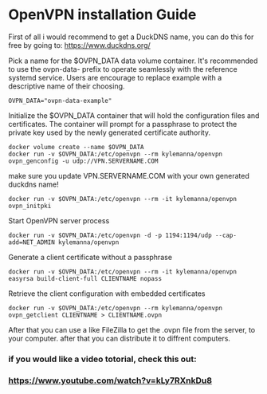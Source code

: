 # OpenVPN installation Guide

First of all i would recommend to get a DuckDNS name, you can do this for free by going to:
https://www.duckdns.org/

Pick a name for the $OVPN_DATA data volume container. It's recommended to use the ovpn-data- prefix to operate seamlessly with the reference systemd service. Users are encourage to replace example with a descriptive name of their choosing.
~~~
OVPN_DATA="ovpn-data-example"
~~~

Initialize the $OVPN_DATA container that will hold the configuration files and certificates. The container will prompt for a passphrase to protect the private key used by the newly generated certificate authority.
~~~
docker volume create --name $OVPN_DATA
docker run -v $OVPN_DATA:/etc/openvpn --rm kylemanna/openvpn ovpn_genconfig -u udp://VPN.SERVERNAME.COM 
~~~
make sure you update VPN.SERVERNAME.COM with your own generated duckdns name!
~~~
docker run -v $OVPN_DATA:/etc/openvpn --rm -it kylemanna/openvpn ovpn_initpki
~~~
Start OpenVPN server process

~~~
docker run -v $OVPN_DATA:/etc/openvpn -d -p 1194:1194/udp --cap-add=NET_ADMIN kylemanna/openvpn
~~~
Generate a client certificate without a passphrase
~~~
docker run -v $OVPN_DATA:/etc/openvpn --rm -it kylemanna/openvpn easyrsa build-client-full CLIENTNAME nopass
~~~
Retrieve the client configuration with embedded certificates
~~~
docker run -v $OVPN_DATA:/etc/openvpn --rm kylemanna/openvpn ovpn_getclient CLIENTNAME > CLIENTNAME.ovpn
~~~

After that you can use a like FileZilla to get the .ovpn file from the server, to your computer. after that you can distribute it to diffrent computers.

### if you would like a video totorial, check this out:
### https://www.youtube.com/watch?v=kLy7RXnkDu8
